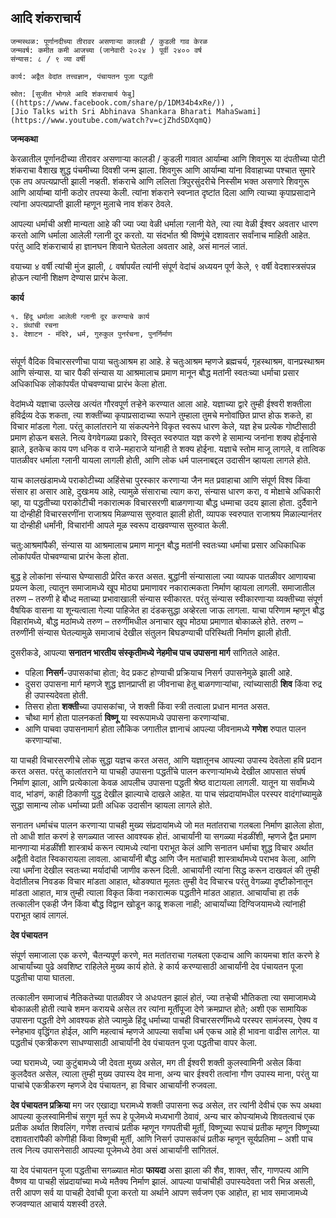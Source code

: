 ## आदि शंकराचार्य

```
जन्मस्थळ: पूर्णानदीच्या तीरावर असणाऱ्या कालडी / कुडली गाव केरळ
जन्मवर्ष: कमीत कमी आजच्या (जानेवारी २०२४ ) पूर्वी २४०० वर्ष
संन्यास: ८ / ९ व्या वर्षी

कार्य: अद्वैत वेदांत तत्त्वज्ञान, पंचायतन पूजा पद्धती

स्रोत: [सुजीत भोगले आदि शंकराचार्य फेबु]((https://www.facebook.com/share/p/1DM34b4xRe/)) , 
[Jio Talks with Sri Abhinava Shankara Bharati MahaSwami](https://www.youtube.com/watch?v=cjZhdSDXqmQ)

```

**जन्मकथा**

केरळातील पूर्णानदीच्या तीरावर असणाऱ्या कालडी / कुडली गावात आर्याम्बा आणि शिवगुरू या दंपतीच्या पोटी शंकराचा वैशाख शुद्ध पंचमीच्या दिवशी जन्म झाला. शिवगुरू आणि आर्याम्बा यांना विवाहाच्या पश्चात सुमारे एक तप अपत्यप्राप्ती झाली नव्हती. शंकराचे आणि ललिता त्रिपुरसुंदरीचे निस्सीम भक्त असणारे शिवगुरू आणि आर्याम्बा यांनी कठोर तपस्या केली. त्यांना शंकराने स्वप्नात दृष्टांत दिला आणि त्याच्या कृपाप्रसादाने त्यांना अपत्यप्राप्ती झाली म्हणून मुलाचे नाव शंकर ठेवले.

आपल्या धर्माची अशी मान्यता आहे की ज्या ज्या वेळी धर्माला ग्लानी येते, त्या त्या वेळी ईश्वर अवतार धारण करतो आणि धर्माला आलेली ग्लानी दूर करतो. या संदर्भात श्री विष्णूंचे दशावतार सर्वांनाच माहिती आहेत. परंतु आदि शंकराचार्य हा ज्ञानघन शिवाने घेतलेला अवतार आहे, असं मानलं जातं. 

वयाच्या ४ वर्षी त्यांची मुंज झाली, ८ वर्षापर्यंत त्यांनी संपूर्ण वेदांचं अध्ययन पूर्ण केले, ९ वर्षी वेदशास्त्रसंपन्न होऊन त्यांनी शिक्षण देण्यास प्रारंभ केला. 


**कार्य**

```
१. हिंदू धर्माला आलेली ग्लानी दूर करण्याचे कार्य
२. ग्रंथांची रचना
३. देशाटन - मंदिरे, धर्म, गुरुकुल पुनर्रचना, पुनर्निर्माण
 
```

संपूर्ण वैदिक विचारसरणीचा पाया चतुःआश्रम हा आहे. हे चतुःआश्रम म्हणजे ब्रह्मचर्य, गृहस्थाश्रम, वानप्रस्थाश्रम आणि संन्यास. या चार पैकी संन्यास या आश्रमालाच प्रमाण मानून बौद्ध मतांनी स्वतःच्या धर्माचा प्रसार अधिकाधिक लोकांपर्यंत पोचवण्याचा प्रारंभ केला होता.

वेदांमध्ये यज्ञाचा उल्लेख अत्यंत गौरवपूर्ण तऱ्हेने करण्यात आला आहे. यज्ञाच्या द्वारे तुम्ही ईश्वरी शक्तीला हविर्द्रव्य देऊ शकता, त्या शक्तींच्या कृपाप्रसादाच्या रूपाने तुम्हाला तुमचे मनोवांछित प्राप्त होऊ शकते, हा विचार मांडला गेला. परंतु कालांतराने या संकल्पनेने विकृत स्वरूप धारण केले, यज्ञ हेच प्रत्येक गोष्टीसाठी प्रमाण होऊन बसले. नित्य वेगवेगळ्या प्रकारे, विस्तृत  स्वरुपात यज्ञ करणे हे सामान्य जनांना शक्य होईनासे झाले, इतकेच काय पण धनिक व राजे-महाराजे यांनाही ते शक्य होईना. यज्ञाचे स्तोम माजू लागले, व तात्विक पातळीवर धर्माला ग्लानी यायला लागली होती, आणि लोक धर्म पालनाबद्दल उदासीन व्हायला लागले होते.

याच कालखंडामध्ये पराकोटीच्या अहिंसेचा पुरस्कार करणाऱ्या जैन मत प्रवाहाचा आणि संपूर्ण विश्व किंवा संसार हा असार आहे, दुखःमय आहे, त्यामुळे संसाराचा त्याग करा, संन्यास धारण करा, व मोक्षाचे अधिकारी व्हा, या पद्धतीच्या पराकोटीची नकारात्मक विचारसरणी बाळगणाऱ्या बौद्ध धम्माचा उदय झाला होता. दुर्दैवाने या दोन्हीही विचारसरणींना राजाश्रय मिळण्यास सुरुवात झाली होती, व्यापक स्वरुपात राजाश्रय मिळाल्यानंतर या दोन्हीही धर्मांनी, विचारांनी आपले मूळ स्वरूप दाखवण्यास सुरुवात केली. 

चतु:आश्रमांपैकी, संन्यास या आश्रमालाच प्रमाण मानून बौद्ध मतांनी स्वतःच्या धर्माचा प्रसार अधिकाधिक लोकांपर्यंत पोचवण्याचा प्रारंभ केला होता. 

बुद्ध हे लोकांना संन्यास घेण्यासाठी प्रेरित करत असत. बुद्धांनी संन्यासाला ज्या व्यापक पातळीवर आणायचा प्रयत्न केला, त्यातून समाजामध्ये खूप मोठ्या प्रमाणावर नकारात्मकता निर्माण व्हायला लागली. समाजातील तरुण – तरुणी हे बौध्द मताच्या प्रभावाखाली संन्यास स्वीकारत. परंतु संन्यास स्वीकारणाऱ्या व्यक्तीच्या संपूर्ण वैषयिक वासना या शून्यत्वाला गेल्या पाहिजेत हा दंडकसुद्धा अव्हेरला जाऊ लागला. याचा परिणाम म्हणून बौद्ध विहारांमध्ये, बौद्ध मठांमध्ये तरुण – तरुणींमधील अनाचार खूप मोठ्या प्रमाणात बोकाळले होते. तरुण – तरुणींनी संन्यास घेतल्यामुळे समाजाचं देखील संतुलन बिघडण्याची परिस्थिती निर्माण झाली होती. 

दुसरीकडे, 
आपल्या **सनातन भारतीय संस्कृतीमध्ये नेहमीच पाच उपासना मार्ग** सांगितले आहेत. 

- पहिला **निसर्ग**-उपासकांचा होता; वेद प्रकट होण्याची प्रक्रियाच निसर्ग उपासनेमुळे झाली आहे. 
- दुसरा उपासना मार्ग म्हणजे शुद्ध ज्ञानप्राप्ती हा जीवनाचा हेतू बाळगणाऱ्यांचा, त्यांच्यासाठी **शिव** किंवा रुद्र ही उपास्यदेवता होती.
- तिसरा होता **शक्ती**च्या उपासकांचा, जे शक्ती किंवा स्त्री तत्वाला प्रधान मानत असत.
- चौथा मार्ग होता पालनकर्ता **विष्णू** या स्वरूपामध्ये उपासना करणाऱ्यांचा.
- आणि पाचवा उपासनामार्ग होता लौकिक जगातील ज्ञानाचं आपल्या जीवनामध्ये **गणेश** रुपात पालन करणाऱ्यांचा.

या पाचही विचारसरणीचे लोक सुद्धा यज्ञच करत असत, आणि यज्ञातूनच आपल्या उपास्य देवतेला हवि प्रदान करत असत. परंतु कालांतराने या पाचही उपासना पद्धतींचे पालन करणाऱ्यांमध्ये देखील आपसात संघर्ष निर्माण झाला, आणि प्रत्येकाला केवळ आपलीच उपासना पद्धती श्रेष्ठ वाटायला लागली. यातून या सर्वांमध्ये वाद, भांडणं, काही ठिकाणी युद्ध देखील झाल्याचे दाखले आहेत. या पाच संप्रदायांमधील परस्पर वादंगांच्यामुळे सुद्धा सामान्य लोक धर्माच्या प्रती अधिक उदासीन व्हायला लागले होते.

सनातन धर्माचंच पालन करणाऱ्या पाचही मुख्य संप्रदायांमध्ये जो मत मतांतराचा गलबला निर्माण झालेला होता, तो आधी शांत करणं हे सगळ्यात जास्त आवश्यक होतं. आचार्यांनी या सगळ्या मंडळींशी, म्हणजे द्वैत प्रमाण मानणाऱ्या मंडळींशी शास्त्रार्थ करून त्यामध्ये त्यांना पराभूत केलं आणि सनातन धर्माचा शुद्ध विचार अर्थात अद्वैती वेदांत स्विकारायला लावला. आचार्यांनी बौद्ध आणि जैन मतांचाही शास्त्रार्थामध्ये पराभव केला, आणि त्या धर्मांना देखील स्वतःच्या मर्यादांची जाणीव करून दिली. आचार्यांनी त्यांना सिद्ध करून दाखवलं की तुम्ही वेदांतीलच निवडक विचार मांडता आहात, थोडक्यात मूलतः तुम्ही वेद विचारच परंतु वेगळ्या दृष्टीकोनातून मांडता आहात, मात्र तुम्ही त्याला विकृत किंवा नकारात्मक पद्धतीने मांडत आहात. आचार्यांचा हा तर्क तत्कालीन एकही जैन किंवा बौद्ध विद्वान खोडून काढू शकला नाही; आचार्यांच्या दिग्विजयामध्ये त्यांनाही पराभूत व्हावं लागलं.


**देव पंचायतन**

संपूर्ण समाजाला एक करणे, चैतन्यपूर्ण करणे, मत मतांतराचा गलबला एकदाच आणि कायमचा शांत करणे हे आचार्यांच्या पुढे अवशिष्ट राहिलेले मुख्य कार्य होते. हे कार्य करण्यासाठी आचार्यांनी देव पंचायतन पूजा पद्धतीचा पाया घातला.

तत्कालीन समाजाचं नैतिकतेच्या पातळीवर जे अधःपतन झालं होतं, ज्या तऱ्हेची भौतिकता त्या समाजामध्ये बोकाळली होती त्याचे शमन करायचे असेल तर त्यांना मूर्तीपूजा देणे क्रमप्राप्त होते; अशी एक सामायिक उपासना पद्धती देणे आवश्यक होते ज्यामुळे हिंदू धर्माच्या पाचही विचारसरणींमध्ये परस्पर सामंजस्य, ऐक्य व स्नेहभाव वृद्धिंगत होईल, आणि महत्वाचं म्हणजे आपल्या सर्वांचा धर्म एकच आहे ही भावना वाढीस लागेल. या पद्धतीचं एकत्रीकरण साधण्यासाठी आचार्यांनी देव पंचायतन पूजा पद्धतीचा वापर केला.

ज्या घरामध्ये, ज्या कुटुंबामध्ये जी देवता मुख्य असेल, मग ती ईश्वरी शक्ती  कुलस्वामिनी असेल किंवा कुलदैवत असेल, त्याला तुम्ही मुख्य उपास्य देव माना, अन्य चार ईश्वरी तत्वांना गौण उपास्य माना, परंतु या पाचांचे एकत्रीकरण म्हणजे देव पंचायतन, हा विचार आचार्यांनी रुजवला. 

**देव पंचायतन प्रक्रिया**
मग जर एखाद्या घरामध्ये शक्ती उपासना रूढ असेल, तर त्यांनी देवीचं एक रूप अथवा आपल्या कुलस्वामिनीचं सगुण मूर्त रूप हे पूजेमध्ये मध्यभागी ठेवावं, अन्य चार कोपऱ्यांमध्ये शिवतत्वाचं एक प्रतीक अर्थात शिवलिंग, गणेश तत्त्वाचं प्रतीक म्हणून गणपतीची मूर्ती, विष्णूच्या रूपाचं प्रतीक म्हणून विष्णूच्या दशावतारांपैकी कोणीही किंवा विष्णूची मूर्ती, आणि निसर्ग उपासकांचं प्रतीक म्हणून सूर्यप्रतिमा – अशी पाच तत्व नित्य उपासनेसाठी आपल्या पूजेमध्ये ठेवा असं आचार्यांनी सांगितलं.

या देव पंचायतन पूजा पद्धतीचा सगळ्यात मोठा **फायदा** असा झाला की शैव, शाक्त, सौर, गाणपत्य आणि वैष्णव या पाचही संप्रदायांच्या मध्ये मतैक्य निर्माण झालं. आपल्या पाचांचीही उपास्यदेवता जरी भिन्न असली, तरी आपण सर्व या पाचही देवांची पूजा करतो या अर्थाने आपण सर्वजण एक आहोत, हा भाव समाजामध्ये रुजवण्यात आचार्य यशस्वी ठरले.  
